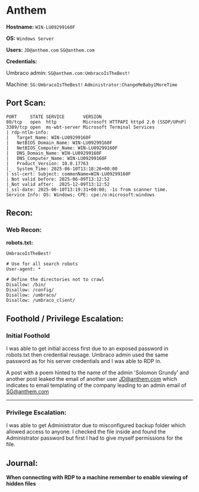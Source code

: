 # Anthem

**Hostname:**
`WIN-LU09299160F`

**OS:**
`Windows Server`

**Users:**
`JD@anthem.com`
`SG@anthem.com`

**Credentials:**

Umbraco admin: `SG@anthem.com:UmbracoIsTheBest!`

Machine:
`SG:UmbracoIsTheBest!`
`Administrator:ChangeMeBaby1MoreTime`

## Port Scan:

```
PORT     STATE SERVICE       VERSION
80/tcp   open  http          Microsoft HTTPAPI httpd 2.0 (SSDP/UPnP)
3389/tcp open  ms-wbt-server Microsoft Terminal Services
| rdp-ntlm-info: 
|   Target_Name: WIN-LU09299160F
|   NetBIOS_Domain_Name: WIN-LU09299160F
|   NetBIOS_Computer_Name: WIN-LU09299160F
|   DNS_Domain_Name: WIN-LU09299160F
|   DNS_Computer_Name: WIN-LU09299160F
|   Product_Version: 10.0.17763
|_  System_Time: 2025-06-10T13:18:26+00:00
| ssl-cert: Subject: commonName=WIN-LU09299160F
| Not valid before: 2025-06-09T13:12:52
|_Not valid after:  2025-12-09T13:12:52
|_ssl-date: 2025-06-10T13:19:31+00:00; -1s from scanner time.
Service Info: OS: Windows; CPE: cpe:/o:microsoft:windows
```

## Recon:

### Web Recon:

**robots.txt:**
```
UmbracoIsTheBest!

# Use for all search robots
User-agent: *

# Define the directories not to crawl
Disallow: /bin/
Disallow: /config/
Disallow: /umbraco/
Disallow: /umbraco_client/

```

## Foothold / Privilege Escalation:

### Initial Foothold

I was able to get initial access first due to an exposed password in robots.txt then credential reusage. Umbraco admin used the same password as for his server credentials and I was able to RDP in.

A post with a poem hinted to the name of the admin 'Solomon Grundy' and another post leaked the email of another user JD@anthem.com which indicates to email templating of the company leading to an admin email of SG@anthem.com

---

### Privilege Escalation:

I was able to get Administrator due to misconfigured backup folder which allowed access to anyone. I checked the file inside and found the Administrator password but first I had to give myself permissions for the file.


## Journal:

**When connecting with RDP to a machine remember to enable viewing of hidden files**